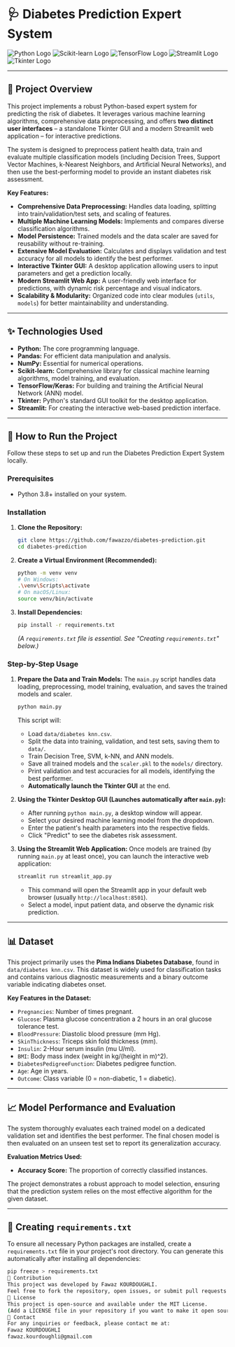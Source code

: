 # 🩺 Diabetes Prediction Expert System

![Python Logo](https://img.shields.io/badge/Python-3776AB?style=for-the-badge&logo=python&logoColor=white)
![Scikit-learn Logo](https://img.shields.io/badge/scikit--learn-F7931E?style=for-the-badge&logo=scikit-learn&logoColor=white)
![TensorFlow Logo](https://img.shields.io/badge/TensorFlow-FF6F00?style=for-the-badge&logo=tensorflow&logoColor=white)
![Streamlit Logo](https://img.shields.io/badge/Streamlit-FF4B4B?style=for-the-badge&logo=streamlit&logoColor=white)
![Tkinter Logo](https://img.shields.io/badge/Tkinter-C41221?style=for-the-badge&logo=python&logoColor=white) 

---

## 🎯 Project Overview

This project implements a robust Python-based expert system for predicting the risk of diabetes. It leverages various machine learning algorithms, comprehensive data preprocessing, and offers **two distinct user interfaces** – a standalone Tkinter GUI and a modern Streamlit web application – for interactive predictions.

The system is designed to preprocess patient health data, train and evaluate multiple classification models (including Decision Trees, Support Vector Machines, k-Nearest Neighbors, and Artificial Neural Networks), and then use the best-performing model to provide an instant diabetes risk assessment.

**Key Features:**

*   **Comprehensive Data Preprocessing:** Handles data loading, splitting into train/validation/test sets, and scaling of features.
*   **Multiple Machine Learning Models:** Implements and compares diverse classification algorithms.
*   **Model Persistence:** Trained models and the data scaler are saved for reusability without re-training.
*   **Extensive Model Evaluation:** Calculates and displays validation and test accuracy for all models to identify the best performer.
*   **Interactive Tkinter GUI:** A desktop application allowing users to input parameters and get a prediction locally.
*   **Modern Streamlit Web App:** A user-friendly web interface for predictions, with dynamic risk percentage and visual indicators.
*   **Scalability & Modularity:** Organized code into clear modules (`utils`, `models`) for better maintainability and understanding.

---

## ✨ Technologies Used

*   **Python:** The core programming language.
*   **Pandas:** For efficient data manipulation and analysis.
*   **NumPy:** Essential for numerical operations.
*   **Scikit-learn:** Comprehensive library for classical machine learning algorithms, model training, and evaluation.
*   **TensorFlow/Keras:** For building and training the Artificial Neural Network (ANN) model.
*   **Tkinter:** Python's standard GUI toolkit for the desktop application.
*   **Streamlit:** For creating the interactive web-based prediction interface.

---

## 🚀 How to Run the Project

Follow these steps to set up and run the Diabetes Prediction Expert System locally.

### Prerequisites

*   Python 3.8+ installed on your system.

### Installation

1.  **Clone the Repository:**
    ```bash
    git clone https://github.com/fawazzo/diabetes-prediction.git
    cd diabetes-prediction
    ```

2.  **Create a Virtual Environment (Recommended):**
    ```bash
    python -m venv venv
    # On Windows:
    .\venv\Scripts\activate
    # On macOS/Linux:
    source venv/bin/activate
    ```

3.  **Install Dependencies:**
    ```bash
    pip install -r requirements.txt
    ```
    *(A `requirements.txt` file is essential. See "Creating `requirements.txt`" below.)*

### Step-by-Step Usage

1.  **Prepare the Data and Train Models:**
    The `main.py` script handles data loading, preprocessing, model training, evaluation, and saves the trained models and scaler.
    ```bash
    python main.py
    ```
    This script will:
    *   Load `data/diabetes knn.csv`.
    *   Split the data into training, validation, and test sets, saving them to `data/`.
    *   Train Decision Tree, SVM, k-NN, and ANN models.
    *   Save all trained models and the `scaler.pkl` to the `models/` directory.
    *   Print validation and test accuracies for all models, identifying the best performer.
    *   **Automatically launch the Tkinter GUI** at the end.

2.  **Using the Tkinter Desktop GUI (Launches automatically after `main.py`):**
    *   After running `python main.py`, a desktop window will appear.
    *   Select your desired machine learning model from the dropdown.
    *   Enter the patient's health parameters into the respective fields.
    *   Click "Predict" to see the diabetes risk assessment.

3.  **Using the Streamlit Web Application:**
    Once models are trained (by running `main.py` at least once), you can launch the interactive web application:
    ```bash
    streamlit run streamlit_app.py
    ```
    *   This command will open the Streamlit app in your default web browser (usually `http://localhost:8501`).
    *   Select a model, input patient data, and observe the dynamic risk prediction.

---

## 📊 Dataset

This project primarily uses the **Pima Indians Diabetes Database**, found in `data/diabetes knn.csv`. This dataset is widely used for classification tasks and contains various diagnostic measurements and a binary outcome variable indicating diabetes onset.

**Key Features in the Dataset:**

*   `Pregnancies`: Number of times pregnant.
*   `Glucose`: Plasma glucose concentration a 2 hours in an oral glucose tolerance test.
*   `BloodPressure`: Diastolic blood pressure (mm Hg).
*   `SkinThickness`: Triceps skin fold thickness (mm).
*   `Insulin`: 2-Hour serum insulin (mu U/ml).
*   `BMI`: Body mass index (weight in kg/(height in m)^2).
*   `DiabetesPedigreeFunction`: Diabetes pedigree function.
*   `Age`: Age in years.
*   `Outcome`: Class variable (0 = non-diabetic, 1 = diabetic).

---

## 📈 Model Performance and Evaluation

The system thoroughly evaluates each trained model on a dedicated validation set and identifies the best performer. The final chosen model is then evaluated on an unseen test set to report its generalization accuracy.

**Evaluation Metrics Used:**
*   **Accuracy Score:** The proportion of correctly classified instances.

The project demonstrates a robust approach to model selection, ensuring that the prediction system relies on the most effective algorithm for the given dataset.

---

## 📝 Creating `requirements.txt`

To ensure all necessary Python packages are installed, create a `requirements.txt` file in your project's root directory. You can generate this automatically after installing all dependencies:

```bash
pip freeze > requirements.txt
🤝 Contribution
This project was developed by Fawaz KOURDOUGHLI.
Feel free to fork the repository, open issues, or submit pull requests for any improvements or bug fixes.
📄 License
This project is open-source and available under the MIT License.
(Add a LICENSE file in your repository if you want to make it open source)
📧 Contact
For any inquiries or feedback, please contact me at:
Fawaz KOURDOUGHLI
fawaz.kourdoughli@gmail.com
